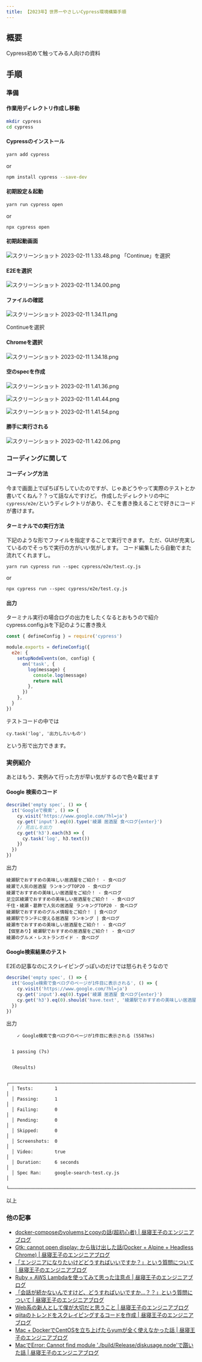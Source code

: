 ```yaml
---
title: 【2023年】世界一やさしいCypress環境構築手順
---
```


## 概要
Cypress初めて触ってみる人向けの資料

## 手順
### 準備
#### 作業用ディレクトリ作成し移動
```sh
mkdir cypress
cd cypress
```

#### Cypressのインストール
```sh
yarn add cypress
```
or
```sh
npm install cypress --save-dev
```
#### 初期設定＆起動
```sh
yarn run cypress open
```
or
```
npx cypress open
```
#### 初期起動画面
![スクリーンショット 2023-02-11 1.33.48.png](https://qiita-image-store.s3.ap-northeast-1.amazonaws.com/0/83409/a8292931-125b-248e-069c-108ce6b7c56c.png)
「Continue」を選択

#### E2Eを選択

![スクリーンショット 2023-02-11 1.34.00.png](https://qiita-image-store.s3.ap-northeast-1.amazonaws.com/0/83409/098bfbea-4055-57ca-1282-b77a0ffd5d3e.png)

#### ファイルの確認

![スクリーンショット 2023-02-11 1.34.11.png](https://qiita-image-store.s3.ap-northeast-1.amazonaws.com/0/83409/e8c3e805-c7c8-bd55-c463-77d6f7f50377.png)

Continueを選択

#### Chromeを選択

![スクリーンショット 2023-02-11 1.34.18.png](https://qiita-image-store.s3.ap-northeast-1.amazonaws.com/0/83409/7f813831-05ad-0df2-1360-bcd5dc6a29b3.png)

#### 空のspecを作成

![スクリーンショット 2023-02-11 1.41.36.png](https://qiita-image-store.s3.ap-northeast-1.amazonaws.com/0/83409/bae6c9b9-c495-30b0-429f-0a926d519430.png)

![スクリーンショット 2023-02-11 1.41.44.png](https://qiita-image-store.s3.ap-northeast-1.amazonaws.com/0/83409/8b6adf30-9c7c-7629-5b3f-1f1f3cd9681d.png)

![スクリーンショット 2023-02-11 1.41.54.png](https://qiita-image-store.s3.ap-northeast-1.amazonaws.com/0/83409/a421fc90-45b2-a5d8-0a8d-9a9dea2110b1.png)



#### 勝手に実行される

![スクリーンショット 2023-02-11 1.42.06.png](https://qiita-image-store.s3.ap-northeast-1.amazonaws.com/0/83409/7d570dbd-562e-f628-1a49-8035d71df49b.png)

### コーディングに関して
#### コーディング方法
今まで画面上でぽちぽちしていたのですが、じゃあどうやって実際のテストとか書いてくねん？？って話なんですけど。
作成したディレクトリの中に`cypress/e2e/`というディレクトリがあり、そこを書き換えることで好きにコードが書けます。

#### ターミナルでの実行方法
下記のような形でファイルを指定することで実行できます。
ただ、GUIが充実しているのでそっちで実行の方がいい気がします。
コード編集したら自動でまた流れてくれますし。
```
yarn run cypress run --spec cypress/e2e/test.cy.js
```
or
```
npx cypress run --spec cypress/e2e/test.cy.js
```

#### 出力
ターミナル実行の場合ログの出力をしたくなるとおもうので紹介
cypress.config.jsを下記のように書き換え
```js
const { defineConfig } = require('cypress')

module.exports = defineConfig({
  e2e: {
    setupNodeEvents(on, config) {
      on('task', {
        log(message) {
          console.log(message)
          return null
        },
      })
    },
  }
})
```

テストコードの中では
```
cy.task('log', '出力したいもの')
```
という形で出力できます。

### 実例紹介
あとはもう、実例みて行った方が早い気がするので色々載せます
#### Google 検索のコード
```js
describe('empty spec', () => {
  it('Googleで検索', () => {
    cy.visit('https://www.google.com/?hl=ja')
    cy.get('input').eq(0).type('綾瀬 居酒屋 食べログ{enter}')
    // 見出しを出力
    cy.get('h3').each(h3 => {
      cy.task('log', h3.text())
    })
  })
})
```
出力
```
綾瀬駅でおすすめの美味しい居酒屋をご紹介！ - 食べログ
綾瀬で人気の居酒屋 ランキングTOP20 - 食べログ
綾瀬でおすすめの美味しい居酒屋をご紹介！ - 食べログ
足立区綾瀬でおすすめの美味しい居酒屋をご紹介！ - 食べログ
千住・綾瀬・葛飾で人気の居酒屋 ランキングTOP20 - 食べログ
綾瀬駅でおすすめのグルメ情報をご紹介！ | 食べログ
綾瀬駅でランチに使える居酒屋 ランキング | 食べログ
綾瀬市でおすすめの美味しい居酒屋をご紹介！ - 食べログ
【個室あり】綾瀬駅でおすすめの居酒屋をご紹介！ - 食べログ
綾瀬のグルメ・レストランガイド - 食べログ
```
#### Google検索結果のテスト
E2Eの記事なのにスクレイピングっぽいのだけでは怒られそうなので
```js
describe('empty spec', () => {
  it('Google検索で食べログのページが1件目に表示される', () => {
    cy.visit('https://www.google.com/?hl=ja')
    cy.get('input').eq(0).type('綾瀬 居酒屋 食べログ{enter}')
    cy.get('h3').eq(0).should('have.text', '綾瀬駅でおすすめの美味しい居酒屋をご紹介！ - 食べログ')
  })
})
```
出力
```
    ✓ Google検索で食べログのページが1件目に表示される (5587ms)


  1 passing (7s)


  (Results)

  ┌────────────────────────────────────────────────────────────────────────────────────────────────┐
  │ Tests:        1                                                                                │
  │ Passing:      1                                                                                │
  │ Failing:      0                                                                                │
  │ Pending:      0                                                                                │
  │ Skipped:      0                                                                                │
  │ Screenshots:  0                                                                                │
  │ Video:        true                                                                             │
  │ Duration:     6 seconds                                                                        │
  │ Spec Ran:     google-search-test.cy.js                                                         │
  └────────────────────────────────────────────────────────────────────────────────────────────────┘
```

以上

### 他の記事
- [docker-composeのvoluemsとcopyの話(超初心者) | 昼寝王子のエンジニアブログ](./article12.html)
- [Gtk: cannot open display: から抜け出した話(Docker + Alpine + Headless Chrome) | 昼寝王子のエンジニアブログ](./article13.html)
- [「エンジニアになりたいけどどうすればいいですか？」という質問について | 昼寝王子のエンジニアブログ](./article14.html)
- [Ruby + AWS Lambdaを使ってみて思った注意点 | 昼寝王子のエンジニアブログ](./article15.html)
- [「会話が続かないんですけど、どうすればいいですか...？？」という質問について | 昼寝王子のエンジニアブログ](./article16.html)
- [Web系の新人として僕が大切だと思うこと | 昼寝王子のエンジニアブログ](./article17.html)
- [qiitaのトレンドをスクレイピングするコードを作成 | 昼寝王子のエンジニアブログ](./article18.html)
- [Mac + DockerでCentOSを立ち上げたらyumが全く使えなかった話 | 昼寝王子のエンジニアブログ](./article19.html)
- [MacでError: Cannot find module './build/Release/diskusage.node'で躓いた話 | 昼寝王子のエンジニアブログ](./article20.html)
